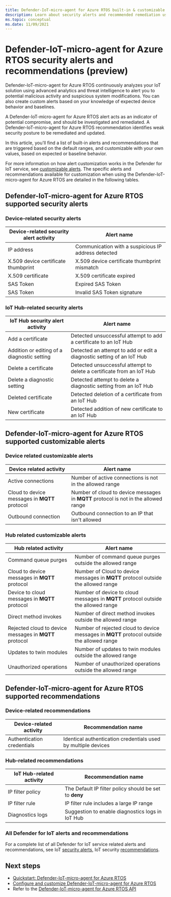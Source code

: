 ```yaml
---
title: Defender-IoT-micro-agent for Azure RTOS built-in & customizable alerts and recommendations 
description: Learn about security alerts and recommended remediation using the Azure IoT Defender-IoT-micro-agent -RTOS.
ms.topic: conceptual
ms.date: 11/09/2021
---
```


# Defender-IoT-micro-agent for Azure RTOS security alerts and recommendations (preview)

Defender-IoT-micro-agent for Azure RTOS continuously analyzes your IoT solution using advanced analytics and threat intelligence to alert you to potential malicious activity and suspicious system modifications. You can also create custom alerts based on your knowledge of expected device behavior and baselines.

A Defender-IoT-micro-agent for Azure RTOS alert acts as an indicator of potential compromise, and should be investigated and remediated. A Defender-IoT-micro-agent for Azure RTOS recommendation identifies weak security posture to be remediated and updated. 

In this article, you'll find a list of built-in alerts and recommendations that are triggered based on the default ranges, and customizable with your own values, based on expected or baseline behavior. 

For more information on how alert customization works in the Defender for IoT service, see [customizable alerts](concept-customizable-security-alerts.md). The specific alerts and recommendations available for customization when using the Defender-IoT-micro-agent for Azure RTOS are detailed in the following tables. 

## Defender-IoT-micro-agent for Azure RTOS supported security alerts

### Device-related security alerts

|Device-related security alert activity  |Alert name  |
|---------|---------|
|IP address| Communication with a suspicious IP address detected|
|X.509 device certificate thumbprint|X.509 device certificate thumbprint mismatch|
|X.509 certificate| X.509 certificate expired|
|SAS Token| Expired SAS Token|
|SAS Token| Invalid SAS Token signature|

### IoT Hub-related security alerts

|IoT Hub security alert activity  |Alert name  |
|---------|---------|
|Add a certificate    |  Detected unsuccessful attempt to add a certificate to an IoT Hub       |
|Addition or editing of a diagnostic setting    | Detected an attempt to add or edit a diagnostic setting of an IoT Hub      |
|Delete a certificate    |  Detected unsuccessful attempt to delete a certificate from an IoT Hub       |
|Delete a diagnostic setting    |  Detected attempt to delete a diagnostic setting from an IoT Hub      |
|Deleted certificate    | Detected deletion of a certificate from an IoT Hub        |
|New certificate     |  Detected addition of new certificate to an IoT Hub       |

## Defender-IoT-micro-agent for Azure RTOS supported customizable alerts

### Device related customizable alerts

|Device related activity |Alert name  |
|---------|---------|
|Active connections|Number of active connections is not in the allowed range|
|Cloud to device messages in **MQTT** protocol|Number of cloud to device messages in **MQTT** protocol is not in the allowed range|
|Outbound connection| Outbound connection to an IP that isn't allowed|

### Hub related customizable alerts 

|Hub related activity  |Alert name  |
|---------|---------|
|Command queue purges     |  Number of command queue purges outside the allowed range       |
|Cloud to device messages in **MQTT** protocol    |  Number of Cloud to device messages in **MQTT** protocol outside the allowed range       |
|Device to cloud messages in **MQTT** protocol    | Number of device to cloud messages in **MQTT** protocol outside the allowed range        |
|Direct method invokes     |  Number of direct method invokes outside the allowed range       |
|Rejected cloud to device messages in **MQTT** protocol     |   Number of rejected cloud to device messages in **MQTT** protocol outside the allowed range      |
|Updates to twin modules     |  Number of updates to twin modules outside the allowed range       |
|Unauthorized operations    |  Number of unauthorized operations outside the allowed range       |

## Defender-IoT-micro-agent for Azure RTOS supported recommendations

### Device-related recommendations

|Device-related activity  |Recommendation name |
|---------|---------|
|Authentication credentials    |  Identical authentication credentials used by multiple devices       |

### Hub-related recommendations

|IoT Hub-related activity  |Recommendation name |
|---------|---------|
|IP filter policy   |  The Default IP filter policy should be set to **deny**  |
|IP filter rule| IP filter rule includes a large IP range|
|Diagnostics logs|Suggestion to enable diagnostics logs in IoT Hub|

### All Defender for IoT alerts and recommendations

For a complete list of all Defender for IoT service related alerts and recommendations, see IoT [security alerts](concept-security-alerts.md), IoT security [recommendations](concept-recommendations.md).

## Next steps

- [Quickstart: Defender-IoT-micro-agent for Azure RTOS](quickstart-azure-rtos-security-module.md)
- [Configure and customize Defender-IoT-micro-agent for Azure RTOS](how-to-azure-rtos-security-module.md)
- Refer to the [Defender-IoT-micro-agent for Azure RTOS API](azure-rtos-security-module-api.md)
